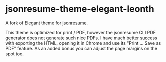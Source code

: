 jsonresume-theme-elegant-leonth
===============================

A fork of Elegant theme for [jsonresume](https://jsonresume.org/).

This theme is optimized for print / PDF, however the jsonresume CLI PDF generator does not generate such nice PDFs. I have much better success with exporting the HTML, opening it in Chrome and use its "Print ... Save as PDF" feature. As an added bonus you can adjust the page margins on the spot too.


